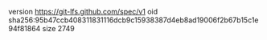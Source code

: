 version https://git-lfs.github.com/spec/v1
oid sha256:95b47ccb408311831116dcb9c15938387d4eb8ad19006f2b67b15c1e94f81864
size 2749
